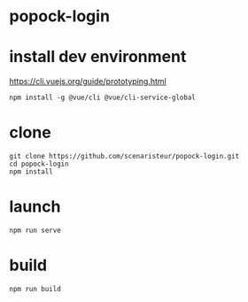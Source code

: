 # popock-login

# install dev environment
https://cli.vuejs.org/guide/prototyping.html
```
npm install -g @vue/cli @vue/cli-service-global
```

# clone
```
git clone https://github.com/scenaristeur/popock-login.git
cd popock-login
npm install
```

# launch
```
npm run serve
```
# build
```
npm run build
```
